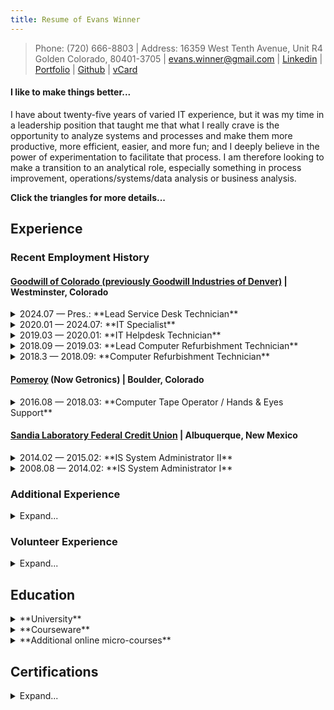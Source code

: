 ```yaml
---
title: Resume of Evans Winner
---
```


> Phone: (720) 666-8803 | Address: 16359 West Tenth Avenue, Unit R4
Golden Colorado, 80401-3705 |
[evans.winner@gmail.com](mailto:evans.winner@gmail.com) |
[Linkedin](http://linkedin.com/n/evanswinner) |
[Portfolio](http://evanswinner.github.io/portfolio.html) |
[Github](https://github.com/evanswinner) |
[vCard](http://ehw.me/vcard.vcd) </details>

#### I like to make things better...

I have about twenty-five years of varied IT experience, but it was my time
in a leadership position that taught me that what I really crave is
the opportunity to analyze systems and processes and make them more
productive, more efficient, easier, and more fun; and I deeply believe
in the power of experimentation to facilitate that process. I am
therefore looking to make a transition to an analytical role,
especially something in process improvement, operations/systems/data analysis or
business analysis.

**Click the triangles for more details...**

## Experience

### Recent Employment History
#### [Goodwill of Colorado (previously Goodwill Industries of Denver)](http://www.goodwillcolorado.org) | Westminster, Colorado

<details><summary>2024.07 — Pres.: **Lead Service Desk Technician**</summary>

Technical lead for the Northern Colorado IT service desk.

</details>

<details><summary>2020.01 — 2024.07: **IT Specialist**</summary>

The company name changed after being taken over by another Goodwill from
southern Colorado, but the work remained much the same, though officially
I was promoted to tier 2 support. Projects I was involved in included
a new POS rollout for all the stores.

</details>
<details><summary>2019.03 — 2020.01: **IT Helpdesk Technician**</summary>

Unfortunately, the executive team at Goodwill chose to dismantle the
entire electronics recycling division (of which the refurbishment
group were a part); but I was given the opportunity to transition to
the IT department, doing Windows 7/10, MS Office, and NCR Counterpoint
user support for our retail stores during a merger of the two Colorado
Goodwill organizations (North and South, generally): Imaging PCs,
troubleshooting, phone, in-person and Zendesk ticket-based support in
an Office365, OneDrive, Active Directory environment. Projects include
store manager PC refresh; store book scanning laptop initiative; IT
inventory cleanup.

</details>


<details><summary>2018.09 — 2019.03: **Lead Computer Refurbishment Technician**</summary>

Lead for staff of five comprising the whole of the electronics lab
(refurbishment) at an [R2](https://sustainableelectronics.org/r2-standard) certified computer refurbishment and
recycling operation run by Goodwill.

  * Redesigned eBay listing process and associated
    templates. Approximately doubled listing speed.
  * Designed QA process to randomly re-test 2-4% of retail items,
    created check sheet for defects found by eBay lister.
  * Established a Trello-based “kanban” type system for tracking
    special order items
  * Modified refurbishment priorities based on sales analyses.
    Redesigned contract DirectTV HDD processing
    procedure. Approximately doubled processing speed.
  * Established batch process for HDD testing which improved speed of
   process many-fold.
  * Redesigned Recycle Order processing procedure and caught up a
    two-month backlog.
  * Moved from a personal workstation system to a hybrid personal
    / specialized station system to allow batch processing of material
    and to reduce setup time costs.
  * Outfitted every tech with personal printer, Gigabit switch,
    KVM switch, USB hub and UPS to allow greater efficiency and
    flexibility.
  * Ran meetings; scheduled time off; various administrative
    duties; direct customer service; invoice creation; acted as
    technical lead for system testing and preparation; wrote/updated
    SOP and technical documents.
 </details>

<details><summary>2018.3 — 2018.09: **Computer Refurbishment Technician**</summary>

Refurbishing computers for resale online by Goodwill. Running
diagnostics, testing components and interfaces, replacing faulty
parts, checking RAM, CPU etc.; testing and wiping hard drives;
cleaning and preparing items for resale. Also harvesting working parts
from non-working systems and listing systems on eBay for sale. Caught
up a two-month backlog of eBay listing in first six weeks of
employment. Refurbished laptops (Eg. Macbook, Dell latitude (and other
Dell) HP, Lenovo, Asus, etc.), All-in-ones (iMac), Cisco switches,
desktops (Eg. Dell Optiplex, other Dell, HP, Lenovo), Dell servers
(PowerEdge), monitors, keyboards and other misc. electronic items.
</details>

#### [Pomeroy](https://www.getronics.com/pomeroy/) (Now Getronics) | Boulder, Colorado

<details><summary>2016.08 — 2018.03: **Computer Tape Operator / Hands & Eyes Support**</summary>

After my wife graduated from graduate school we were able to move back
home to Colorado and I took about 18 months off to be with my
one-year-old son. When I returned to work, IBM Midrange systems jobs
being scarcer, I decided I needed to re-invent myself and find my way
into more mainstream work. I started this at the Boulder IBM campus'
eight acres worth of raised-floor data center doing tier 1 H&E work:
server reboots, inventories, escorts, cable checks, diagnostics, etc.
</details>

#### [Sandia Laboratory Federal Credit Union](https://www.slfcu.org/) | Albuquerque, New Mexico

<details><summary>2014.02 — 2015.02: **IS System Administrator II**</summary>

Project lead for major production system upgrade
2014–Feb 2015. Simultaneous hardware and OS upgrade (to 7.1 on
Power 6) on approximately $500k production IBM i system including
research, testing (system, applications, job and process flow) and
coordination between Dev, Ops and QA.

</details>


<details><summary>2008.08 — 2014.02: **IS System Administrator I**</summary>

IBM i (aka. AS400 / iSeries) on Power Systems admin (3 physical systems).

 * Responsible for job scheduling (~300 scheduled jobs); migrated old OS scheduled jobs to AJS and automated weekend batch processing. Developed a template for, wrote and maintained all documentation for scheduled jobs on internal DokuWiki wiki (300+ pages). Wrote [simulator](https://github.com/EvansWinner/ajsim) in Common Lisp for testing schedules.
 * Project lead for major hardware/OS upgrade (to 7.1 on Power 6) on IBM i including research, testing (system, applications, job and process flow) and coordination between Dev, Ops and QA.
 * Config/monitoring Apache, BRMS backups, user profiles, etc. App admin for Zend Server, McAfee Antivirus for IBM i. Software package builds and installs.
 * Implemented database for tracking tape library (~400 tapes).
 * System resource monitoring and reporting; documentation and responsible for operations checklist maintenance; wrote simple [build tool](https://github.com/EvansWinner/build-checklists) in Windows batch for checklist maintenance.
</details>

### Additional Experience

<details><summary>Expand...</summary>

AS400 / iSeries and Windows Server operations ([Automatic Data
Processing](https://adp.com), *Computer Operator*, 2000‒2005, Bothell,
Washington, and [Sur La Table](https://surlatable.com), Seattle,
Washington, *Computer Operator I* and *Computer Operator II*,
2006-2007)); Windows and POS user support and Active Directory use
(Sur La Table, 2006‒2007); customer service-intensive phone support
for thinnet-based POS systems (closed 10 to 20 tickets per night)
([ParTech](https://partech.com) (contracted from
[Teksystems](https://teksystems.com)), Boulder, Colorado, 1999‒2000);
additional customer service experience in retail (seasonal at the
busiest Barnes & Noble west of the Mississippi); desktop support, web
design/maintenance and database maintenance for medical research labs
([Center for Infectious Disease and
Immunity](https://hsc.unm.edu/research/cidi/) and Tularemia Vaccine
Development Contract, both at the University of New Mexico, School of
Medicine, [Department of Pathology](https://pathology.unm.edu),
2008‒2009); additional web design for small Internet start-up
(*idealstudios.com*, now defunct, 1997‒2000); part time user support
for Solaris and Mac in an academic setting (University of Colorado,
[Department of Music](https://www.colorado.edu/music/), 1999);
stay-at-home parent (2015‒2016); and misc. fast food and grocery store
work in my teens and early twenties.  </details>

### Volunteer Experience

<details><summary>Expand...</summary>

2012.10 – 2014.02: [Albuquerque Civic Chorus](http://www.abqchorus.org/)

Web design and maintenance. Fully redesigned, expanded and maintained
the chorus web presence with regular updates per chorus leadership
requests.
</details>



## Education
<details><summary>**University**</summary>

 * [University of New Mexico](http://unm.edu), BA, [English-Philosophy](http://catalog.unm.edu/catalogs/2014-2015/colleges/arts-sciences/english-phil/index.html), *summa cum laude* (GPA 4.03), 2010. Golden Key Honor Society.
 * Prior miscellaneous college-level coursework in symbolic logic,
   Pascal, and computer music, 1984–2003
</details>

<details><summary>**Courseware**</summary>

 * Coursera / Google: [IT Automation with Python Professional Certificate](https://www.coursera.org/account/accomplishments/specialization/certificate/4N9LBG8KEASN), consisting of the following courses: _Crash Course in Python_, _Using Python to Interact with the Operating System_, _Introduction to Git and Github_, _Configuration Management and the Cloud_, _Troubleshooting and Debugging Techniques_, _Automating Real-World Tasks with Python_.
 * Coursera / University System of Georgia: [Six Sigma Yellow Belt Specialization](https://www.coursera.org/account/accomplishments/specialization/certificate/QFKW7WLGRJVG), consisting of the following courses: _Six Sigma Principles_, _Six Sigma Tools for Define and Measure_, _Six Sigma Tools for Analyze_, _Six Sigma Tools for Improve and Control_
 * Coursera / University of New South Wales, Canberra: [Introduction to Systems Engineering](https://www.coursera.org/account/accomplishments/records/T8ETCWWB29K4) 
 * Coursera / University of Amsterdam: [Data Analytics for Lean Six Sigma](https://www.coursera.org/account/accomplishments/records/6LTDJ8BK7FR6)
 * Coursera / University of Virginia: [Design Thinking for Innovation](https://www.coursera.org/account/accomplishments/records/UT398KTAAJ3R)
 * Coursera / Duke University: [Introduction to Probability and Data](https://www.coursera.org/account/accomplishments/verify/8EP2J944URFP)


</details>

<details><summary>**Additional online micro-courses**</summary>

 - [jQuery Tutorial](https://www.sololearn.com/Certificate/1082-1030178/pdf/) (SoloLearn)
 - Learning Haskell Programming (LinkedIn)
 - Learning Clojure (LinkedIn)
 - AWK Essential Training (LinkedIn)
 - [Ruby Tutorial](https://www.sololearn.com/Profile/1030178/) (SoloLearn)
 - [Communicating Across Cultures](https://ehw.me/CertificateOfCompletion_Communicating Across Cultures 2013.pdf) (LinkedIn)
 - [Programming Foundations: Discrete Mathematics](https://ehw.me/CertificateOfCompletion_Programming Foundations Discrete Mathematics.pdf) (LinkedIn)
 - [Learning Gantt Charts](http://ehw.me/CertificateOfCompletion_Learning Gantt Charts.pdf) (LinkedIn)
 - [Getting Familiar with Minitab](https://www.udemy.com/certificate/UC-JWWXKQO8/) (Udemy)
 - [Improving Your Judgement](http://ehw.me/CertificateOfCompletion_Improving Your Judgment.pdf) (LinkedIn)
 - [Data Science Foundations: Fundamentals](http://ehw.me/CertificateOfCompletion_Data Science Foundations Fundamentals.pdf) (LinkedIn)
 - [Learning From Failure](http://ehw.me/CertificateOfCompletion_Learning From Failure.pdf) (LinkedIn)
 - [Managing Team Creativity](http://ehw.me/CertificateOfCompletion_Managing Team Creativity.pdf) (LinkedIn)
 - [Managing Your Time](http://ehw.me/CertificateOfCompletion_Managing Your Time.pdf) (LinkedIn)
 - [SED Essential Training](http://ehw.me/CertificateOfCompletion_Sed Essential Training.pdf) (LinkedIn)
 - [Statistics Foundations: 1](http://ehw.me/CertificateOfCompletion_Statistics Foundations 1.pdf) (LinkedIn)
 - [Learning MATLAB (2013)](http://ehw.me/CertificateOfCompletion_Learning Matlab 2013.pdf) (LinkedIn)
 - [Learning Nano](http://ehw.me/CertificateOfCompletion_Learning Nano.pdf) (LinkedIn)
 - Big Data: The Big Picture (Pluralsight)
 - C Programming Language Fundamentals (Pluralsight)
 - Clojure Fundamentals Part 1 (Pluralsight)
 - [Embracing Change](http://ehw.me/CertificateOfCompletion_Embracing Change.pdf) (LinkedIn)
 - [Giving Your Elevator Pitch](https://ehw.me/CertificateOfCompletion_Giving Your Elevator Pitch.pdf) (LinkedIn)
 - Insights on Software Quality Engineering (LinkedIn)
 - [Introduction to Minitab](http://ehw.me/CertificateOfCompletion_Learning Minitab.pdf) (LinkedIn)
 - Introduction to the z/OS Mainframe Environment (Pluralsight)
 - [Julia for Data Scientists: First Look](http://ehw.me/CertificateOfCompletion_Julia For Data Scientists First Look.pdf) (LinkedIn)
 - [Making Decisions](http://ehw.me/CertificateOfCompletion_Making Decisions.pdf) (LinkedIn)
 - [The Basics of Data Analytics](http://ehw.me/CertificateOfCompletion_Learning Data Analytics 2015.pdf) (LinkedIn)
 - [The Five-Step Creative Process](http://ehw.me/CertificateOfCompletion_The Five Step Creative Process.pdf) (LinkedIn)
 - [Learning Cobol](http://ehw.me/CertificateOfCompletion_Learning Cobol.pdf) (LinkedIn)
 - Up and Running with Octave (LinkedIn)
 - Writing Process Instructions and Directions (Pluralsight)
 - [A Beginner's Guide to Design Patterns](https://www.udemy.com/certificate/UC-XCQZFG81/) (Udemy)
 - [AMAZING Change Management](https://www.udemy.com/certificate/UC-TB2OLWQH/) (Udemy)
 - [How to Use SMART Goals: Achieve More in Less Time](https://www.udemy.com/certificate/UC-J91FVGSL/) (Udemy)
 - [Agile Crash Course: Agile Project Management; Agile Delivery](https://www.udemy.com/certificate/UC-ZWNSP45S/) (Udemy)
 - [Assertiveness Basics: The 50-minute Communication Guide](https://www.udemy.com/certificate/UC-V51RQBII/) (Udemy)
 - [Basics of Scrum, Agile and Project Delivery](https://www.udemy.com/certificate/UC-J31QNFBP/) (Udemy)
 - [Accounting - A Brief Introduction - in 60 Minutes](https://www.udemy.com/certificate/UC-KFHIR8AV/) (Udemy)
 - [Focus Mastery - How To Increase Your Focus In Just 30 Days!](https://www.udemy.com/certificate/UC-DILV96Y0/) (Udemy)
 - [Lean Mini-Course: Eliminate Waste at Work and in Life!](https://www.udemy.com/certificate/UC-7BGXGJVM/) (Udemy)
 - [Sales Fundamentals](http://www.udemy.com/certificate/UC-J5OC9OFK/) (Udemy)
 - [Understand SWOT Analysis in 30 minutes](https://www.udemy.com/certificate/UC-8NQJNYRI/) (Udemy)
 - [101 - Docker Basics with DCHQ](https://www.udemy.com/certificate/UC-UKPMKAQU/) (Udemy)
 - [A Flying Introduction to Amazon Web Services: Cloud](https://www.udemy.com/certificate/UC-0ICR1370/) (Udemy)
 - [A Mini Course on Time Management](https://www.udemy.com/certificate/UC-MPPZWODJ/) (Udemy)
 - [Agile & Scrum Overview - Certification Info](https://www.udemy.com/certificate/UC-0KR2JGV9/) (Udemy)
 - [Basic Emergency Planning](https://www.udemy.com/certificate/UC-SM3K4D79/) (Udemy)
 - [Data Protection with RAID](https://www.udemy.com/certificate/UC-CDCJ13GT/) (Udemy)
 - [Data Visualization Essentials for Presentations: Intro](https://www.udemy.com/certificate/UC-5STM080M/) (Udemy)
 - [Excel Keyboard Shortcuts: Working with the Active Cell](https://www.udemy.com/certificate/UC-57XQZOTZ/) (Udemy)
 - [Free Lean Six Sigma Primer](https://www.udemy.com/certificate/UC-0ZZGBBWK/) (Udemy)
 - [Getting Started with Elasticsearch ](https://www.udemy.com/certificate/UC-5195YZLS/) (Udemy)
 - [Getting Started with Kanban for Software Development](https://www.udemy.com/certificate/UC-SJNAERRR/) (Udemy)
 - [ITIL Foundation Overview](https://www.udemy.com/certificate/UC-YK4R9V2N/) (Udemy)
 - [Introduction to PLC's (Programmable Logic Controllers)-10-18](https://www.udemy.com/certificate/UC-7RSBPFC0/) (Udemy)
 - [Professional Communication Essentials](https://www.udemy.com/certificate/UC-Y848PGPH/) (Udemy)
 - [Project Management: The Closing Phase](https://www.udemy.com/certificate/UC-VAGHIAGL/) (Udemy)
 - [R Courses : Intro to R Programming 101](https://www.udemy.com/certificate/UC-ECM5EYGM/) (Udemy)
 - [Master Data Management](https://www.udemy.com/certificate/UC-Y27YPD9Z/) (Udemy)
 - [MongoDB Essentials - Understand the Basics of MongoDB](https://www.udemy.com/certificate/UC-T7DTC8W0/) (Udemy)
 - [Understanding Data Quality and Reference Data Management](https://www.udemy.com/certificate/UC-CHJNP811/) (Udemy)
 - [Unpacking the Internet of Things (IoT)](https://www.udemy.com/certificate/UC-18PU41VN/) (Udemy)
 - [Art + Science of Data Visualization](https://www.udemy.com/certificate/UC-3J4OXC7V/) (Udemy)
 - [Big Data and Hadoop Essentials](https://www.udemy.com/certificate/UC-3A0NR5TO/) (Udemy)
 - [DPLYR R Package: Introductory R Course on Data Analysis in R](https://www.udemy.com/certificate/UC-CE0SCZNQ/) (Udemy)
 - [Scraping and Data Mining for Beginners and Pros](https://www.udemy.com/certificate/UC-5UORB88E/) (Udemy)
 - [C++ Tutorial](https://www.sololearn.com/Profile/1030178/)  (Sololearn)
 - [Java Tutorial](https://www.sololearn.com/Profile/1030178/) (Sololearn)
 - [CSS Fundamentals](https://www.sololearn.com/Profile/1030178/) (Sololearn)
 - [HTML Fundamentals](https://www.sololearn.com/Profile/1030178/) (Sololearn)
 - [JavaScript Tutorial](https://www.sololearn.com/Profile/1030178/) (Sololearn)
 - [PHP Tutorial](https://www.sololearn.com/Profile/1030178/) (Sololearn)
 - [Python 3 Tutorial](https://www.sololearn.com/Profile/1030178/) (Sololearn)
 - [Getting Started With Software Testing Context and Basics](https://www.udemy.com/certificate/UC-15JKPOQA/) (Sololearn)
 - Intro to Python for Data Science (DataCamp)
 - Try Git (Code School/Pluralsight)
 - Try Python (Code School/Pluralsight)
 - Try R (Code School/Pluralsight)
 - Try Ruby (Code School/Pluralsight)
 - Try SQL (Code School/Pluralsight)
 - Introduction to R (DataCamp)
 - [Introduction to Sequences and Series](https://www.udemy.com/certificate/UC-AOU78S06/) (Udemy)
 - [Programming Best Practices](https://www.udemy.com/certificate/UC-ZOYRSON9/) (Udemy)
</details>

## Certifications

<details><summary>Expand...</summary>

 * CompTIA: Linux+, A+, I-Net+ ([transcript](https://www.certmetrics.com/comptia/public/transcript.aspx?transcript=WJKECK5C12R12QBQ))
 * Brainbench: MS-DOS 6.0 (2001, expired)
</details>
